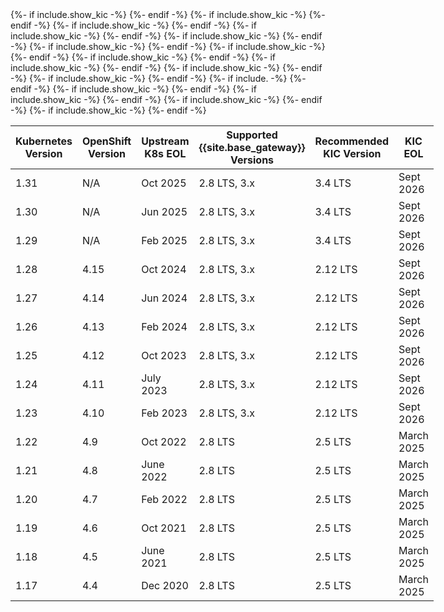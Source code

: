 <table style="display:table" width="100%">
<thead>
<tr>
  <th>Kubernetes Version</th>
  <th>OpenShift Version</th>
  <th>Upstream K8s EOL</th>
  {%- if include.show_kic -%}
  <th>Supported {{site.base_gateway}} Versions</th>
  <th>Recommended KIC Version</th>
  <th>KIC EOL</th>
  {%- endif -%}
</tr>
</thead>
<tbody>
  <tr>
    <td>1.31</td>
    <td>N/A</td>
    <td>Oct 2025</td>
  {%- if include.show_kic -%}
    <td>2.8 LTS, 3.x</td>
    <td>3.4 LTS</td>
    <td>Sept 2026</td>
  {%- endif -%}
  </tr>
  <tr>
    <td>1.30</td>
    <td>N/A</td>
    <td>Jun 2025</td>
  {%- if include.show_kic -%}
    <td>2.8 LTS, 3.x</td>
    <td>3.4 LTS</td>
    <td>Sept 2026</td>
  {%- endif -%}
  </tr>
  <tr>
    <td>1.29</td>
    <td>N/A</td>
    <td>Feb 2025</td>
  {%- if include.show_kic -%}
    <td>2.8 LTS, 3.x</td>
    <td>3.4 LTS</td>
    <td>Sept 2026</td>
  {%- endif -%}
  </tr>
  <tr>
    <td>1.28</td>
    <td>4.15</td>
    <td>Oct 2024</td>
  {%- if include.show_kic -%}
    <td>2.8 LTS, 3.x</td>
    <td>2.12 LTS</td>
    <td>Sept 2026</td>
  {%- endif -%}
  </tr>
  <tr>
    <td>1.27</td>
    <td>4.14</td>
    <td>Jun 2024</td>
  {%- if include.show_kic -%}
    <td>2.8 LTS, 3.x</td>
    <td>2.12 LTS</td>
    <td>Sept 2026</td>
  {%- endif -%}
  </tr>
  <tr>
    <td>1.26</td>
    <td>4.13</td>
    <td>Feb 2024</td>
  {%- if include.show_kic -%}
    <td>2.8 LTS, 3.x</td>
    <td>2.12 LTS</td>
    <td>Sept 2026</td>
  {%- endif -%}
  </tr>
  <tr>
    <td>1.25</td>
    <td>4.12</td>
    <td>Oct 2023</td>
  {%- if include.show_kic -%}
    <td>2.8 LTS, 3.x</td>
    <td>2.12 LTS</td>
    <td>Sept 2026</td>
  {%- endif -%}
  </tr>
  <tr>
    <td>1.24</td>
    <td>4.11</td>
    <td>July 2023</td>
  {%- if include.show_kic -%}
    <td>2.8 LTS, 3.x</td>
    <td>2.12 LTS</td>
    <td>Sept 2026</td>
  {%- endif -%}
  </tr>
  <tr>
    <td>1.23</td>
    <td>4.10</td>
    <td>Feb 2023</td>
  {%- if include.show_kic -%}
    <td>2.8 LTS, 3.x</td>
    <td>2.12 LTS</td>
    <td>Sept 2026</td>
  {%- endif -%}
  </tr>
  <tr>
    <td>1.22</td>
    <td>4.9</td>
    <td>Oct 2022</td>
  {%- if include.show_kic -%}
    <td>2.8 LTS</td>
    <td>2.5 LTS</td>
    <td>March 2025</td>
  {%- endif -%}
  </tr>
  <tr>
    <td>1.21</td>
    <td>4.8</td>
    <td>June 2022</td>
  {%- if include. -%}
    <td>2.8 LTS</td>
    <td>2.5 LTS</td>
    <td>March 2025</td>
  {%- endif -%}
  </tr>
  <tr>
    <td>1.20</td>
    <td>4.7</td>
    <td>Feb 2022</td>
  {%- if include.show_kic -%}
    <td>2.8 LTS</td>
    <td>2.5 LTS</td>
    <td>March 2025</td>
  {%- endif -%}
  </tr>
  <tr>
    <td>1.19</td>
    <td>4.6</td>
    <td>Oct 2021</td>
  {%- if include.show_kic -%}
    <td>2.8 LTS</td>
    <td>2.5 LTS</td>
    <td>March 2025</td>
  {%- endif -%}
  </tr>
  <tr>
    <td>1.18</td>
    <td>4.5</td>
    <td>June 2021</td>
  {%- if include.show_kic -%}
    <td>2.8 LTS</td>
    <td>2.5 LTS</td>
    <td>March 2025</td>
  {%- endif -%}
  </tr>
  <tr>
    <td>1.17</td>
    <td>4.4</td>
    <td>Dec 2020</td>
  {%- if include.show_kic -%}
    <td>2.8 LTS</td>
    <td>2.5 LTS</td>
    <td>March 2025</td>
  {%- endif -%}
  </tr>
</tbody>
</table>
